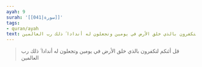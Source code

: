 ```yaml
---
ayah: 9
surah: '[[041|سورة]]'
tags:
- quran/ayah
text: قل أئنكم لتكفرون بالذي خلق الأرض في يومين وتجعلون له أندادا ۚ ذلك رب العالمين
---
```

> قل أئنكم لتكفرون بالذي خلق الأرض في يومين وتجعلون له أندادا ۚ ذلك رب العالمين

